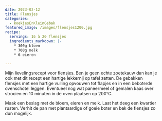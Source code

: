 ```yaml
---
date: 2023-02-12
title: Flensjes
categories:
  - koekjesEnKleinGebak
featured_image: /images/flensjes1200.jpg
recipe:
  servings: 16 à 20 flensjes
  ingredients_markdown: |-
    * 300g bloem
    * 700g melk
    * 6 eieren   
---
```

Mijn lievelingsrecept voor flensjes.
Ben je geen echte zoetekauw dan kan je ook met dit recept een hartige lekkernij op tafel zetten.
De gebakken flensjes met een hartige vulling opvouwen tot flapjes en in een beboterde ovenschotel leggen. Eventueel nog wat paneermeel of gemalen kaas over strooien en 10 minuten in de oven plaatsen op 200°C.

<!--more-->
Maak een beslag met de bloem, eieren en melk. Laat het deeg een kwartier rusten.
Verhit de pan met plantaardige of goeie boter en bak de flensjes zo dun mogelijk.




